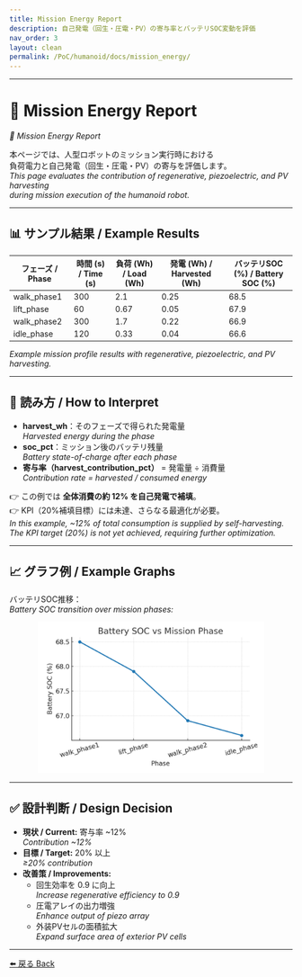 ```yaml
---
title: Mission Energy Report
description: 自己発電（回生・圧電・PV）の寄与率とバッテリSOC変動を評価
nav_order: 3
layout: clean
permalink: /PoC/humanoid/docs/mission_energy/
---
```


---

# 🔋 Mission Energy Report  
*🔋 Mission Energy Report*

本ページでは、人型ロボットのミッション実行時における  
負荷電力と自己発電（回生・圧電・PV）の寄与を評価します。  
*This page evaluates the contribution of regenerative, piezoelectric, and PV harvesting  
during mission execution of the humanoid robot.*

---

## 📊 サンプル結果 / Example Results

| フェーズ / Phase | 時間 (s) / Time (s) | 負荷 (Wh) / Load (Wh) | 発電 (Wh) / Harvested (Wh) | バッテリSOC (%) / Battery SOC (%) |
|------------------|---------------------|-----------------------|----------------------------|-----------------------------------|
| walk_phase1      | 300                 | 2.1                   | 0.25                       | 68.5 |
| lift_phase       | 60                  | 0.67                  | 0.05                       | 67.9 |
| walk_phase2      | 300                 | 1.7                   | 0.22                       | 66.9 |
| idle_phase       | 120                 | 0.33                  | 0.04                       | 66.6 |

*Example mission profile results with regenerative, piezoelectric, and PV harvesting.*

---

## 🔎 読み方 / How to Interpret
- **harvest_wh**：そのフェーズで得られた発電量  
  *Harvested energy during the phase*  
- **soc_pct**：ミッション後のバッテリ残量  
  *Battery state-of-charge after each phase*  
- **寄与率（harvest_contribution_pct）** = 発電量 ÷ 消費量  
  *Contribution rate = harvested / consumed energy*  

👉 この例では **全体消費の約 12% を自己発電で補填**。  
👉 KPI（20%補填目標）には未達、さらなる最適化が必要。  
*In this example, ~12% of total consumption is supplied by self-harvesting.  
The KPI target (20%) is not yet achieved, requiring further optimization.*

---

## 📈 グラフ例 / Example Graphs

バッテリSOC推移：  
*Battery SOC transition over mission phases:*

<p align="center">
  <img src="../systemdk/reports/mission_energy/soc_vs_phase.png" alt="SOC vs Phase" width="80%">
</p>

---

## ✅ 設計判断 / Design Decision
- **現状 / Current:** 寄与率 ~12%  
  *Contribution ~12%*  
- **目標 / Target:** 20% 以上  
  *≥20% contribution*  
- **改善策 / Improvements:**  
  - 回生効率を 0.9 に向上  
    *Increase regenerative efficiency to 0.9*  
  - 圧電アレイの出力増強  
    *Enhance output of piezo array*  
  - 外装PVセルの面積拡大  
    *Expand surface area of exterior PV cells*

---

[⬅️ 戻る Back](../)
